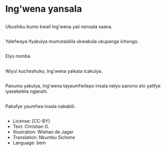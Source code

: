 # Ing'wena yansala

##
Ubushiku bumo kwali Ing'wena yali nensala saana.

##
Yalefwaya ifyakulya mumutalalila ukwabula ukupanga ichongo.

##
Elyo nomba

##
Wiyu! kucheshuko, Ing'wena yaikata icakulya.

##
Panuma yakulya, Ing'wena tayaumfwilepo insala nelyo panono elo yalifye iyasekelela nganshi.

##
Pakafye yaumfwa insala nakabili.

##
* License: [CC-BY]
* Text: Christian G.
* Illustration: Wiehan de Jager
* Translation: Nkumbu Sichone
* Language: bem
